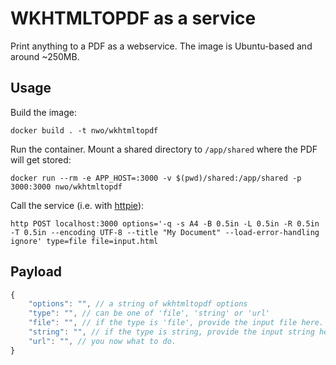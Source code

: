 # WKHTMLTOPDF as a service

Print anything to a PDF as a webservice. The image is Ubuntu-based and around ~250MB.

## Usage

Build the image:

`docker build . -t nwo/wkhtmltopdf`

Run the container. Mount a shared directory to `/app/shared` where the PDF will get stored:

`docker run --rm -e APP_HOST=:3000 -v $(pwd)/shared:/app/shared -p 3000:3000 nwo/wkhtmltopdf`

Call the service (i.e. with [httpie](https://httpie.org/)):

`http POST localhost:3000 options='-q -s A4 -B 0.5in -L 0.5in -R 0.5in -T 0.5in --encoding UTF-8 --title "My Document" --load-error-handling ignore' type=file file=input.html`

## Payload

```js
{
    "options": "", // a string of wkhtmltopdf options
    "type": "", // can be one of 'file', 'string' or 'url'
    "file": "", // if the type is 'file', provide the input file here. it has to reside in /app/shared.
    "string": "", // if the type is string, provide the input string here.
    "url": "", // you now what to do.
}
```
